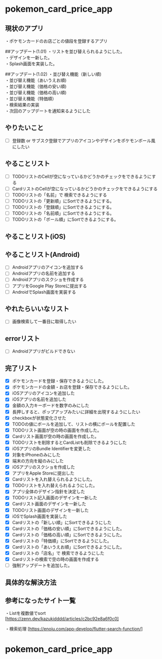 # pokemon_card_price_app

## 現状のアプリ  
・ポケモンカードのお店ごとの値段を登録するアプリ  

##アップデート(1.01)
・リストを並び替えられるようにした。  
・デザインを一新した。  
・Splash画面を実装した。  

##アップデート(1.02)
・並び替え機能（新しい順)  
・並び替え機能（あいうえお順)  
・並び替え機能（価格の安い順)  
・並び替え機能（価格の高い順)  
・並び替え機能（特価順）  
・検索結果の実装  
・次回のアップデートを通知来るようにした  



## やりたいこと
- [ ] 登録数 or サブスク登録でアプリのアイコンやデザインをポケモンボール風にしたい

## やることリスト
- [ ] TODOリストのCellが空になっているかどうかのチェックをできるようにする
- [ ] CardリストのCellが空になっているかどうかのチェックをできるようにする
- [ ] TODOリストの「名前」で 検索できるようにする
- [ ] TODOリストの「更新順」にSortできるようにする。
- [ ] TODOリストの「登録順」にSortできるようにする。
- [ ] TODOリストの「名前順」にSortできるようにする。
- [ ] TODOリストの「ボール順」にSortできるようにする。

## やることリスト(iOS)

## やることリスト(Android)
- [ ] Androidアプリのアイコンを追加する
- [ ] Androidアプリの名前を追加する
- [ ] Androidアプリのスクショを作成する
- [ ] アプリをGoogle Play Storeに提出する
- [ ] AndroidでSplash画面を実装する

## やれたらいいなリスト
- [ ] 画像検索して一番目に取得したい

## errorリスト
- [ ] Androidアプリがビルドできない

## 完了リスト
- [x] ポケモンカードを登録・保存できるようにした。
- [x] ポケモンカードの金額・お店を登録・保存できるようにした。
- [x] iOSアプリのアイコンを追加した
- [x] iOSアプリの名前を追加した
- [x] 金額の入力キーボードを数字のみにした
- [x] 長押しすると、ポップアップみたいに詳細を出現するようにしたい
- [x] checkboxが状態変化させた
- [x] TODOの値にボールを追加して、リストの横にボールを配置した
- [x] TODOリスト画面が空の時の画面を作成した。
- [x] Cardリスト画面が空の時の画面を作成した。
- [x] TODOリストを削除するとCardListも削除できるようにした
- [x] iOSアプリのBundle Identifierを変更した
- [x] 対象をiPhoneのみにした
- [x] 端末の方向を縦のみにした
- [x] iOSアプリのスクショを作成した
- [x] アプリをApple Storeに提出した
- [x] Cardリストを入れ替えられるようにした。
- [x] TODOリストを入れ替えられるようにした。
- [x] アプリ全体のデザイン指針を決定した
- [x] TODOリスト記入画面のデザインを一新した
- [x] Cardリスト画面のデザインを一新した
- [x] TODOリスト画面のデザインを一新した
- [x] iOSでSplash画面を実装した
- [x] Cardリストの「新しい順」にSortできるようにした
- [x] Cardリストの「価格の安い順」にSortできるようにした。
- [x] Cardリストの「価格の高い順」にSortできるようにした。
- [x] Cardリストの「特価順」にSortできるようにした。
- [x] Cardリストの「あいうえお順」にSortできるようにした。
- [x] Cardリストの「店名」で 検索できるようにした
- [x] Cardリストの検索で空の時の画面を作成する
- [ ] 強制アップデートを追加した。

## 具体的な解決方法

## 参考になったサイト一覧
・Listを複数値でsort
[https://zenn.dev/kazukidddd/articles/c2bc92e8a6f0c0]

・検索処理
[https://enoiu.com/app-develop/flutter-search-function/]
# pokemon_card_price_app

